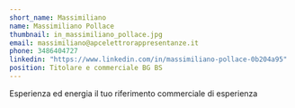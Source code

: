 ```yaml
---
short_name: Massimiliano
name: Massimiliano Pollace
thumbnail: in_massimiliano_pollace.jpg
email: massimiliano@apcelettrorappresentanze.it
phone: 3486404727
linkedin: "https://www.linkedin.com/in/massimiliano-pollace-0b204a95"
position: Titolare e commerciale BG BS
---
```

Esperienza ed energia il tuo riferimento commerciale di esperienza